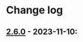# Change log

## [2.6.0](https://github.com/ivopetkov/html5-dom-document-php/releases/tag/v2.6.0) - 2023-11-10:
